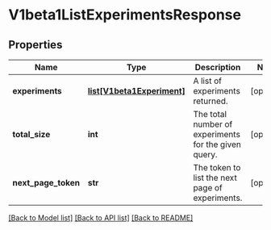 # V1beta1ListExperimentsResponse

## Properties
Name | Type | Description | Notes
------------ | ------------- | ------------- | -------------
**experiments** | [**list[V1beta1Experiment]**](V1beta1Experiment.md) | A list of experiments returned. | [optional] 
**total_size** | **int** | The total number of experiments for the given query. | [optional] 
**next_page_token** | **str** | The token to list the next page of experiments. | [optional] 

[[Back to Model list]](../README.md#documentation-for-models) [[Back to API list]](../README.md#documentation-for-api-endpoints) [[Back to README]](../README.md)


